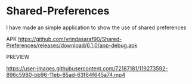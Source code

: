 # Shared-Preferences

I have made an simple application to show the use of shared preferences

APK
https://github.com/vrindasaraf90/Shared-Preferences/releases/download/6.1.0/app-debug.apk




PREVIEW


https://user-images.githubusercontent.com/72187181/119273592-896c5980-bb96-11eb-85ad-63f64f645a74.mp4



